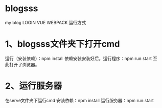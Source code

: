 # blogsss
my blog
LOGIN VUE WEBPACK
运行方式
# 1、blogsss文件夹下打开cmd
运行（安装依赖）：npm install
依赖安装安装好后，运行程序：npm run start
至此打开了浏览器。
# 2、运行服务器
在serve文件夹下运行cmd
安装依赖：npm install
运行服务器：npm run start
